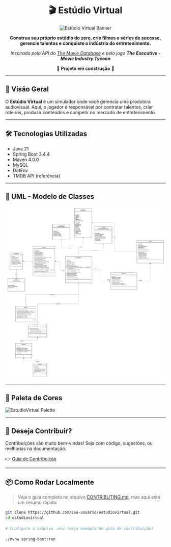 <h1 align="center">
  🎬 Estúdio Virtual
</h1>

<p align="center">
  <img src="https://github.com/user-attachments/assets/c2b9b054-5ace-43e4-9e76-cb4219c5ac1e" alt="Estúdio Virtual Banner" />
</p>

<p align="center">
  <strong>Construa seu próprio estúdio do zero, crie filmes e séries de sucesso, gerencie talentos e conquiste a indústria do entretenimento.</strong>
</p>

<p align="center">
  <em>Inspirado pela API do <a href="https://www.themoviedb.org/">The Movie Database</a> e pelo jogo <strong>The Executive - Movie Industry Tycoon</strong></em>
</p>

<p align="center">
  🚧 <strong>Projeto em construção</strong> 🚧
</p>

---

## 📌 Visão Geral

O **Estúdio Virtual** é um simulador onde você gerencia uma produtora audiovisual. Aqui, o jogador é responsável por contratar talentos, criar roteiros, produzir conteúdos e competir no mercado de entretenimento.

---

## 🛠️ Tecnologias Utilizadas

- Java 21
- Spring Boot 3.4.4
- Maven 4.0.0
- MySQL
- DotEnv
- TMDB API (referência)

---

## 🧠 UML - Modelo de Classes

<img src="https://github.com/Navelogic/EstudioVirtual/blob/main/Docs/UML%2015%2004%202025.png" alt="Classe UML" />

---

## 🎨 Paleta de Cores

<img src="https://github.com/user-attachments/assets/da11d8a9-9f26-42a7-aa52-0a6ef6ce15bd" alt="EstudioVirtual Palette" />

---

## 🤝 Deseja Contribuir?

Contribuições são muito bem-vindas! Seja com código, sugestões, ou melhorias na documentação.

👉 [Guia de Contribuição](https://github.com/Navelogic/EstudioVirtual/blob/main/CONTRIBUTING.md)

---

## 📦 Como Rodar Localmente

> Veja o guia completo no arquivo [CONTRIBUTING.md](https://github.com/Navelogic/EstudioVirtual/blob/main/CONTRIBUTING.md), mas aqui está um resumo rápido:

```bash
git clone https://github.com/seu-usuario/estudiovirtual.git
cd estudiovirtual

# Configure o arquivo .env (veja exemplo no guia de contribuição)

./mvnw spring-boot:run
```
